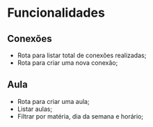 # Funcionalidades

## Conexões

- Rota para listar total de conexões realizadas;
- Rota para criar uma nova conexão;

## Aula

- Rota para criar uma aula;
- Listar aulas;
 - Filtrar por matéria, dia da semana e horário;